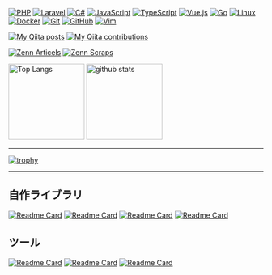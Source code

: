 [![PHP](https://img.shields.io/badge/-PHP-777BB4.svg?logo=php&style=plastic)](https://www.php.net/)
[![Laravel](https://img.shields.io/badge/-Laravel-E74430.svg?logo=laravel&style=plastic)](https://laravel.com/)
[![C#](https://img.shields.io/badge/-C%23-239120.svg?logo=csharp&style=plastic)](https://docs.microsoft.com/en-us/dotnet/csharp/)
[![JavaScript](https://img.shields.io/badge/-JavaScript-F7DF1E.svg?logo=javascript&style=plastic)](https://developer.mozilla.org/en-US/docs/Web/JavaScript)
[![TypeScript](https://img.shields.io/badge/-TypeScript-007ACC.svg?logo=typescript&style=plastic)](https://www.typescriptlang.org/)
[![Vue.js](https://img.shields.io/badge/-Vue.js-4FC08D.svg?logo=vue.js&style=plastic)](https://vuejs.org/)
[![Go](https://img.shields.io/badge/-Go-76E1FE.svg?logo=go&style=plastic)](https://go.dev/)
[![Linux](https://img.shields.io/badge/-Linux-FCC624.svg?logo=linux&style=plastic)](https://www.kernel.org/)
[![Docker](https://img.shields.io/badge/-Docker-1488C6.svg?logo=docker&style=plastic)](https://www.docker.com/)
[![Git](https://img.shields.io/badge/-Git-F05032.svg?logo=git&style=plastic)](https://git-scm.com/)
[![GitHub](https://img.shields.io/badge/-GitHub-181717.svg?logo=github&style=plastic)](https://github.co.jp/)
[![Vim](https://img.shields.io/badge/-Vim-019733.svg?logo=vim&style=plastic)](https://www.vim.org/)

[![My Qiita posts](https://qiita-badge.apiapi.app/s/sayuprc/posts.svg)](http://qiita.com/sayuprc)
[![My Qiita contributions](https://qiita-badge.apiapi.app/s/sayuprc/contributions.svg)](http://qiita.com/sayuprc/contributions)

[![Zenn Articels](https://zenn.badge.nikaera.com/s/sayu/articles?style=plastic)](https://zenn.dev/sayu/articles)
[![Zenn Scraps](https://zenn.badge.nikaera.com/s/sayu/scraps?style=plastic)](https://zenn.dev/sayu/scraps)

<p align="left"> 
  <img alt="Top Langs" height="150px" src="https://github-readme-stats.vercel.app/api/top-langs/?username=sayuprc&layout=compact&count_private=true&show_icons=true&theme=tokyonight&hide=css,scss,less,blade,html" />
  <img alt="github stats" height="150px" src="https://github-readme-stats.vercel.app/api?username=sayuprc&count_private=true&show_icons=true&show_icons=true&theme=tokyonight" />
</p>

---

[![trophy](https://github-profile-trophy.vercel.app/?username=sayuprc&theme=tokyonight&column=7)](https://github.com/ryo-ma/github-profile-trophy)

---

## 自作ライブラリ

[![Readme Card](https://github-readme-stats.vercel.app/api/pin/?username=sayuprc&repo=http-client&theme=tokyonight)](https://github.com/sayuprc/http-client)
[![Readme Card](https://github-readme-stats.vercel.app/api/pin/?username=sayuprc&repo=validation&theme=tokyonight)](https://github.com/sayuprc/validation)
[![Readme Card](https://github-readme-stats.vercel.app/api/pin/?username=sayuprc&repo=mailer&theme=tokyonight)](https://github.com/sayuprc/mailer)
[![Readme Card](https://github-readme-stats.vercel.app/api/pin/?username=sayuprc&repo=php-utility&theme=tokyonight)](https://github.com/sayuprc/php-utility)

## ツール

[![Readme Card](https://github-readme-stats.vercel.app/api/pin/?username=sayuprc&repo=conference-room-reservations&theme=tokyonight)](https://github.com/sayuprc/conference-room-reservations)
[![Readme Card](https://github-readme-stats.vercel.app/api/pin/?username=sayuprc&repo=clean-architecture-template-generator&theme=tokyonight)](https://github.com/sayuprc/clean-architecture-template-generator)
[![Readme Card](https://github-readme-stats.vercel.app/api/pin/?username=sayuprc&repo=youtube-filter&theme=tokyonight)](https://github.com/sayuprc/youtube-filter)